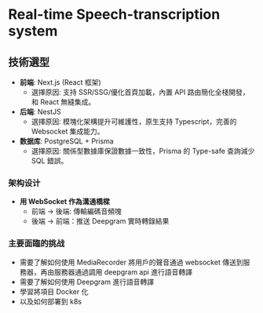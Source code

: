 # Real-time Speech-transcription system

## 技術選型

- **前端**: Next.js (React 框架)
  - 選擇原因: 支持 SSR/SSG/優化首頁加載，內置 API 路由簡化全棧開發，和 React 無縫集成。
- **后端**: NestJS
  - 選擇原因: 模塊化架構提升可維護性，原生支持 Typescript，完善的 Websocket 集成能力。
- **数据库**: PostgreSQL + Prisma
  - 選擇原因: 關係型數據庫保證數據一致性，Prisma 的 Type-safe 查詢減少 SQL 錯誤。

### 架构设计

- **用 WebSocket 作為溝通橋樑**
  - 前端 -> 後端: 傳輸編碼音頻塊
  - 後端 -> 前端：推送 Deepgram 實時轉錄結果

### 主要面臨的挑战

- 需要了解如何使用 MediaRecorder 將用戶的聲音通過 websocket 傳送到服務器，再由服務器通過調用 deepgram api 進行語音轉譯
- 需要了解如何使用 Deepgram 進行語音轉譯
- 學習將項目 Docker 化
- 以及如何部署到 k8s
